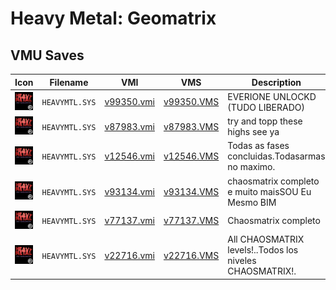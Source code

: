 # Heavy Metal: Geomatrix

## VMU Saves

| Icon | Filename | VMI | VMS | Description |
|------|----------|-----|-----|-------------|
| ![Heavy Metal: Geomatrix](../icons/HEAVYMTL.SYS.GIF) | `HEAVYMTL.SYS` | [v99350.vmi](v99350.vmi) | [v99350.VMS](v99350.VMS) | EVERIONE UNLOCKD (TUDO LIBERADO)  |
| ![Heavy Metal: Geomatrix](../icons/HEAVYMTL.SYS.GIF) | `HEAVYMTL.SYS` | [v87983.vmi](v87983.vmi) | [v87983.VMS](v87983.VMS) | try and topp these highs see ya   |
| ![Heavy Metal: Geomatrix](../icons/HEAVYMTL.SYS.GIF) | `HEAVYMTL.SYS` | [v12546.vmi](v12546.vmi) | [v12546.VMS](v12546.VMS) | Todas as fases concluidas.Todasarmas no maximo.  |
| ![Heavy Metal: Geomatrix](../icons/HEAVYMTL.SYS.GIF) | `HEAVYMTL.SYS` | [v93134.vmi](v93134.vmi) | [v93134.VMS](v93134.VMS) | chaosmatrix completo e muito maisSOU Eu Mesmo BIM  |
| ![Heavy Metal: Geomatrix](../icons/HEAVYMTL.SYS.GIF) | `HEAVYMTL.SYS` | [v77137.vmi](v77137.vmi) | [v77137.VMS](v77137.VMS) | Chaosmatrix completo  |
| ![Heavy Metal: Geomatrix](../icons/HEAVYMTL.SYS.GIF) | `HEAVYMTL.SYS` | [v22716.vmi](v22716.vmi) | [v22716.VMS](v22716.VMS) | All CHAOSMATRIX levels!..Todos los niveles CHAOSMATRIX!.  |
